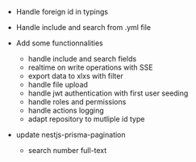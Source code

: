 - Handle foreign id in typings
- Handle include and search from .yml file
- Add some functionnalities

  - handle include and search fields
  - realtime on write operations with SSE
  - export data to xlxs with filter
  - handle file upload
  - handle jwt authentication with first user seeding
  - handle roles and permissions
  - handle actions logging
  - adapt repository to mutliple id type
- update nestjs-prisma-pagination

  - search number full-text
